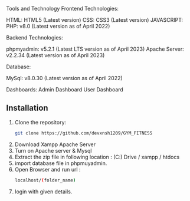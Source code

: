Tools and Technology
Frontend Technologies:

HTML: HTML5 (Latest version)
CSS: CSS3 (Latest version)
JAVASCRIPT:
PHP: v8.0 (Latest version as of April 2022)

Backend Technologies:

phpmyadmin: v5.2.1 (Latest LTS version as of April 2023)
Apache Server: v2.2.34 (Latest version as of April 2023)

Database:

MySql: v8.0.30 (Latest version as of April 2022)

Dashboards:
Admin Dashboard
User Dashboard

## Installation

1. Clone the repository:
   ```bash
   git clone https://github.com/devxnsh1209/GYM_FITNESS
   ```
3. Download Xampp Apache Server
4. Turn on Apache server & Mysql
5. Extract the zip file in following location :
    (C:) Drive / xampp / htdocs
6. import database file in phpmuyadmin.
7. Open Browser and run url :
   ```bash
   localhost/(folder_name)
   ```
8. login with given details.

